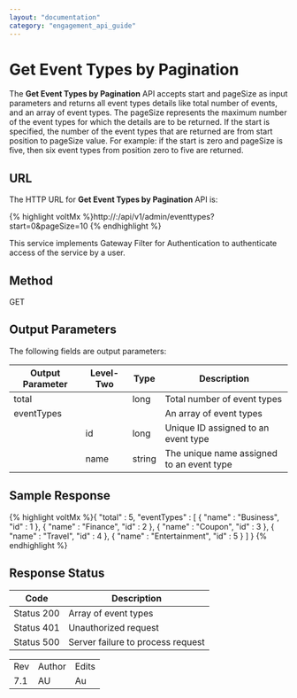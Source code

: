 ```yaml
---
layout: "documentation"
category: "engagement_api_guide"
---
```

                            


Get Event Types by Pagination
=============================

The **Get Event Types by Pagination** API accepts start and pageSize as input parameters and returns all event types details like total number of events, and an array of event types. The pageSize represents the maximum number of the event types for which the details are to be returned. If the start is specified, the number of the event types that are returned are from start position to pageSize value. For example: if the start is zero and pageSize is five, then six event types from position zero to five are returned.

URL
---

The HTTP URL for **Get Event Types by Pagination** API is:

{% highlight voltMx %}http://<host>:<port>/api/v1/admin/eventtypes?start=0&pageSize=10
{% endhighlight %}

This service implements Gateway Filter for Authentication to authenticate access of the service by a user.

Method
------

GET

Output Parameters
-----------------

The following fields are output parameters:

  
| Output Parameter | Level-Two | Type | Description |
| --- | --- | --- | --- |
| total |   | long | Total number of event types |
| eventTypes |   |   | An array of event types |
|   | id | long | Unique ID assigned to an event type |
|   | name | string | The unique name assigned to an event type |

Sample Response
---------------

{% highlight voltMx %}{
  "total" : 5,
  "eventTypes" : [ {
    "name" : "Business",
    "id" : 1
  }, {
    "name" : "Finance",
    "id" : 2
  }, {
    "name" : "Coupon",
    "id" : 3
  }, {
    "name" : "Travel",
    "id" : 4
  }, {
    "name" : "Entertainment",
    "id" : 5
  } ]
}
{% endhighlight %}

Response Status
---------------

  
| Code | Description |
| --- | --- |
| Status 200 | Array of event types |
| Status 401 | Unauthorized request |
| Status 500 | Server failure to process request |

<table class="TableStyle-RevisionTable" cellspacing="0" style="margin-left: 0;margin-right: auto;mc-table-style: url('../Resources/TableStyles/RevisionTable.css');" data-mc-conditions="Default.HTML"><colgroup><col class="TableStyle-RevisionTable-Column-Column1"> <col class="TableStyle-RevisionTable-Column-Column1"> <col class="TableStyle-RevisionTable-Column-Column1"></colgroup><tbody><tr class="TableStyle-RevisionTable-Body-Body1"><td class="TableStyle-RevisionTable-BodyE-Column1-Body1">Rev</td><td class="TableStyle-RevisionTable-BodyE-Column1-Body1">Author</td><td class="TableStyle-RevisionTable-BodyD-Column1-Body1">Edits</td></tr><tr class="TableStyle-RevisionTable-Body-Body1"><td class="TableStyle-RevisionTable-BodyB-Column1-Body1">7.1</td><td class="TableStyle-RevisionTable-BodyB-Column1-Body1">AU</td><td class="TableStyle-RevisionTable-BodyA-Column1-Body1">Au</td></tr></tbody></table>
